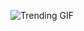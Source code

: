 ![Trending GIF](https://media3.giphy.com/media/v1.Y2lkPThiYjIxNzcyaGZuNXJpcmJrdmp0OHowNTg3MWw5NGY1ejc0bmw5b2k3b2tibmg1YiZlcD12MV9naWZzX3NlYXJjaCZjdD1n/fryY00CO4xCz4uJuDQ/giphy.gif)
